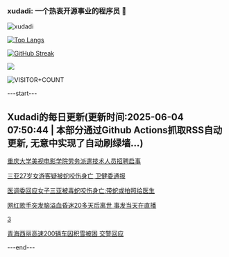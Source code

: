 ### xudadi: 一个热衷开源事业的程序员 👋

![xudadi](https://github-readme-stats-git-masterorgs-github-readme-stats-team.vercel.app/api?username=xudadi)

[![Top Langs](https://github-readme-stats.vercel.app/api/top-langs/?username=xudadi)](https://github.com/anuraghazra/github-readme-stats)

[![GitHub Streak](https://streak-stats.demolab.com?user=xudadi&locale=zh_Hans)](https://git.io/streak-stats)

![](https://raw.githubusercontent.com/xudadi/xudadi/main/assets/github-contribution-grid-snake.svg)

![VISITOR+COUNT](https://komarev.com/ghpvc/?username=xudadi&label=VISITOR+COUNT)


---start---

## Xudadi的每日更新(更新时间:2025-06-04 07:50:44 | 本部分通过Github Actions抓取RSS自动更新, 无意中实现了自动刷绿墙...)

[重庆大学美视电影学院劳务派遣技术人员招聘启事](https://www.gongkaoleida.com/article/2431516)

[三亚27岁女游客疑被蛇咬伤身亡 卫健委通报](https://m.163.com/news/article/K15JE96T0001899O.html)

[医调委回应女子三亚被毒蛇咬伤身亡:带蛇或拍照给医生](https://m.163.com/news/article/K15HMCMK0001899O.html)

[网红歌手突发脑溢血昏迷20多天后离世 事发当天在直播](https://m.163.com/news/article/K15H05KA051492T3.html)

[3](https://m.163.com/touch/news/sub/domestic)

[青海西丽高速200辆车因积雪被困 交警回应](https://m.163.com/news/article/K15EFM7N051492T3.html)

---end---
